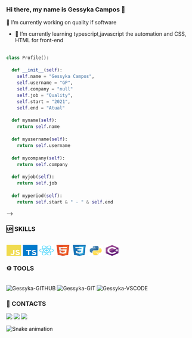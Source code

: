 ### Hi there, my name is Gessyka Campos 👋


🔭 I’m currently working on quality if software
- 🌱 I’m currently learning typescript,javascript the automation and CSS, HTML for front-end

##
```python
class Profile():
    
  def __init__(self):
    self.name = "Gessyka Campos",
    self.username = "GP",
    self.company = "null"
    self.job = "Quality",
    self.start = "2021",
    self.end = "Atual"
  
  def myname(self):
    return self.name

  def myusername(self):
    return self.username

  def mycompany(self):
    return self.company

  def myjob(self):
    return self.job
  
  def myperiod(self):
    return self.start & " - " & self.end

```

-->
<h3>🆙 SKILLS</h3>

<div style="display: inline_block"><br>
  <img align="center" alt="Gessyka-Js" height="30" width="40" src="https://raw.githubusercontent.com/devicons/devicon/master/icons/javascript/javascript-plain.svg">
  <img align="center" alt="Gessyka-Ts" height="30" width="40" src="https://raw.githubusercontent.com/devicons/devicon/master/icons/typescript/typescript-plain.svg">
  <img align="center" alt="Gessyka-React" height="30" width="40" src="https://raw.githubusercontent.com/devicons/devicon/master/icons/react/react-original.svg">
  <img align="center" alt="Gessyka-HTML" height="30" width="40" src="https://raw.githubusercontent.com/devicons/devicon/master/icons/html5/html5-original.svg">
  <img align="center" alt="Gessyka-CSS" height="30" width="40" src="https://raw.githubusercontent.com/devicons/devicon/master/icons/css3/css3-original.svg">
  <img align="center" alt="Gessyka-Python" height="30" width="40" src="https://raw.githubusercontent.com/devicons/devicon/master/icons/python/python-original.svg">
  <img align="center" alt="Gessyka-Csharp" height="30" width="40" src="https://raw.githubusercontent.com/devicons/devicon/master/icons/csharp/csharp-original.svg">
</div>


<h3>⚙️ TOOLS</h3>
<div style="display: inline_block"><br>
    <img align="center" alt="Gessyka-GITHUB" height="30" width="40" src="https://cdn.jsdelivr.net/gh/devicons/devicon/icons/github/github-original.svg">
    <img align="center" alt="Gessyka-GIT" height="30" width="40" src="https://cdn.jsdelivr.net/gh/devicons/devicon/icons/git/git-original.svg">
    <img align="center" alt="Gessyka-VSCODE" height="30" width="40" src="https://cdn.jsdelivr.net/gh/devicons/devicon/icons/vscode/vscode-original.svg"> 
</div>


<h3>📱 CONTACTS</h3>
<div> 
  <a href="https://github.com/gessykacampos" >
 	<a href="https://instagram.com/gessykaaraujocampos" target="_blank"><img src="https://img.shields.io/badge/-Instagram-%23E4405F?style=for-the-badge&logo=instagram&logoColor=white" target="_blank"></a>
  <a href = "mailto:gessykapollyana@gmail.com"><img src="https://img.shields.io/badge/-Gmail-%23333?style=for-the-badge&logo=gmail&logoColor=white" target="_blank"></a>
  <a href="https://www.linkedin.com/in/gessykacampos" target="_blank"><img src="https://img.shields.io/badge/-LinkedIn-%230077B5?style=for-the-badge&logo=linkedin&logoColor=white" target="_blank"></a> 
</div>

![Snake animation](https://github.com/gessykacampos/gessykacampos/blob/output/github-contribution-grid-snake.svg)
